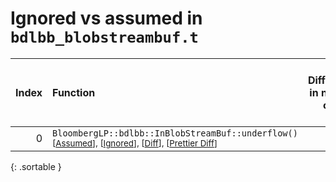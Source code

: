 # Ignored vs assumed in `bdlbb_blobstreambuf.t`

<script src="../sorttable.js"></script>

|   Index | Function                                                                                                                                                          |   Difference in number of lines |   Function size difference in bytes |   Number of lines in assumed build | Number of bytes in assumed build   |   Number of lines in ignored build | Number of bytes in ignored build   |
|--------:|:------------------------------------------------------------------------------------------------------------------------------------------------------------------|--------------------------------:|------------------------------------:|-----------------------------------:|:-----------------------------------|-----------------------------------:|:-----------------------------------|
|       0 | `BloombergLP::bdlbb::InBlobStreamBuf::underflow()` <sup>\[[Assumed](0-assume)\], \[[Ignored](0-none)\], \[[Diff](0.diff.html)\], \[[Prettier Diff](0-diff.html)\] |                               1 |                                   0 |                                144 | 4,246,672                          |                                144 | 4,246,064                          |
{: .sortable }
